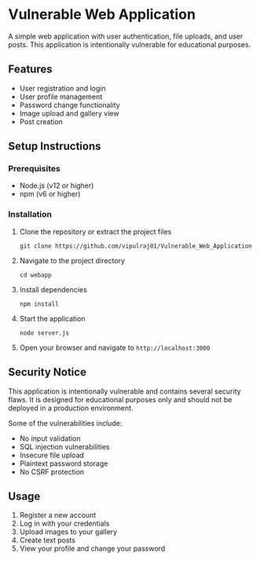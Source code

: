# Vulnerable Web Application

A simple web application with user authentication, file uploads, and user posts. This application is intentionally vulnerable for educational purposes.

## Features

- User registration and login
- User profile management
- Password change functionality
- Image upload and gallery view
- Post creation

## Setup Instructions

### Prerequisites

- Node.js (v12 or higher)
- npm (v6 or higher)

### Installation

1. Clone the repository or extract the project files
   ```
   git clone https://github.com/vipulraj01/Vulnerable_Web_Application
   ```

2. Navigate to the project directory
   ```
   cd webapp
   ```

3. Install dependencies
   ```
   npm install
   ```

4. Start the application
   ```
   node server.js
   ```

5. Open your browser and navigate to `http://localhost:3000`

## Security Notice

This application is intentionally vulnerable and contains several security flaws. It is designed for educational purposes only and should not be deployed in a production environment.

Some of the vulnerabilities include:

- No input validation
- SQL injection vulnerabilities
- Insecure file upload
- Plaintext password storage
- No CSRF protection

## Usage

1. Register a new account
2. Log in with your credentials
3. Upload images to your gallery
4. Create text posts
5. View your profile and change your password 
